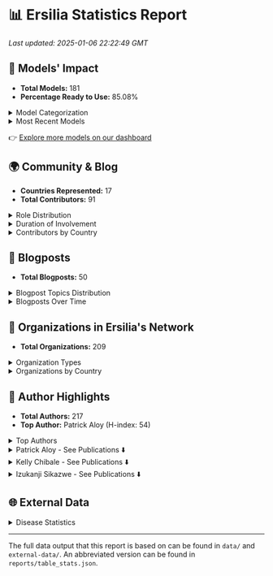 # 📊 Ersilia Statistics Report

_Last updated: 2025-01-06 22:22:49 GMT_

## 🧬 Models' Impact

- **Total Models:** 181
- **Percentage Ready to Use:** 85.08%

<details>
<summary>Model Categorization</summary>

| Category | Count |
| --- | --- |
| ADME | 28 |
| Descriptor | 26 |
| Chemical graph model | 23 |
| Toxicity | 20 |
| Similarity | 16 |
| Embedding | 16 |
| Compound generation | 14 |
| Permeability | 13 |
| Metabolism | 13 |
| Fingerprint | 13 |
| MoleculeNet | 12 |
| Chemical language model | 11 |
| Antimicrobial activity | 11 |
| ChEMBL | 10 |
| Untagged | 9 |
| IC50 | 8 |
| Solubility | 7 |
| Chemical synthesis | 7 |
| Chemical notation | 7 |
| Human | 6 |
| M.tuberculosis | 6 |
| Cardiotoxicity | 6 |
| Dummy | 6 |
| P.falciparum | 6 |
| Malaria | 6 |
| Natural product | 5 |
| CYP450 | 5 |
| Drug-likeness | 5 |
| LogP | 5 |
| Antiviral activity | 5 |
| Synthetic accessibility | 5 |
| hERG | 5 |
| Half-life | 4 |
| Lipophilicity | 4 |
| Tuberculosis | 4 |
| Bioactivity profile | 4 |
| COVID19 | 4 |
| Microsomal stability | 3 |
| Cytotoxicity | 3 |
| Quantum properties | 3 |
| Sars-CoV-2 | 3 |
| Side effects | 2 |
| Papp | 2 |
| Target identification | 2 |
| LogS | 2 |
| pKa | 2 |
| BACE | 2 |
| ESKAPE | 2 |
| Alzheimer | 2 |
| E.coli | 2 |
| Tox21 | 2 |
| HIV | 2 |
| Fraction bound | 2 |
| Cancer | 2 |
| DrugBank | 2 |
| GPCR | 1 |
| N.gonorrhoeae | 1 |
| A.baumannii | 1 |
| Rat | 1 |
| HDAC1 | 1 |
| HBV | 1 |
| MIC90 | 1 |
| Price | 1 |
| ToxCast | 1 |
| Therapeutic indication | 1 |
| Schistosomiasis | 1 |
| Neglected tropical disease | 1 |
| Mycetoma | 1 |
| Antifungal activity | 1 |
| LogD | 1 |
| ZINC | 1 |
| Molecular weight | 1 |
| Biomedical text | 1 |


</details>

<details>
<summary>Most Recent Models</summary>

| Title | Contributor | Date | Status |
| --- | --- | --- | --- |
| Knowledge-guided pre-trained graph transformer | miquelduranfrigola | 2024-12-17 | In progress |
| Antimicrobial class specificity prediction | miquelduranfrigola | 2024-12-17 | In progress |
| MolE molecular embeddings | miquelduranfrigola | 2024-11-18 | In progress |
| Projections against Coconut | miquelduranfrigola | 2024-11-10 | In progress |
| Chemical space 2D projections against DrugBank | miquelduranfrigola | 2024-11-09 | In progress |


</details>

👉 [Explore more models on our dashboard](https://ersilia.io/model-hub)


## 🌍 Community & Blog

- **Countries Represented:** 17
- **Total Contributors:** 91

<details>
<summary>Role Distribution</summary>

| Role | Count |
| --- | --- |
| Volunteer | 47 |
| Intern | 27 |
| Trustee | 5 |
| OS Maintainer | 4 |
| Mentor | 4 |
| MSc Student | 4 |
| Advisor | 2 |
| Employee | 2 |
| BSc Student | 2 |
| Visiting Researcher | 1 |


</details>

<details>
<summary>Duration of Involvement</summary>

| Duration | Count |
| --- | --- |
| < 3 Months | 63 |
| 3-6 Months | 14 |
| > 1 Year | 11 |
| 6-12 Months | 2 |


</details>

<details>
<summary>Contributors by Country</summary>

| Country | Contributors |
| --- | --- |
| United States | 48 |
| Nigeria | 9 |
| Spain | 9 |
| India | 7 |
| Australia | 3 |
| Colombia | 2 |
| Pakistan | 2 |
| Poland | 2 |
| Kenya | 1 |
| Uganda | 1 |
| South Africa | 1 |
| United Kingdom | 1 |
| Cameroon | 1 |
| Italy | 1 |
| Singapore | 1 |
| Serbia | 1 |
| Namibia | 1 |


</details>


## 📝 Blogposts

- **Total Blogposts:** 50

<details>
<summary>Blogpost Topics Distribution</summary>

| Topic | Count | Percentage |
| --- | --- | --- |
| AI/ML in Drug Discovery | 16 | 32.65% |
| Ersilia Open Source Initiative | 12 | 24.49% |
| Funding & Partnerships | 6 | 12.24% |
| Personal Reflections | 6 | 12.24% |
| Open Science | 3 | 6.12% |
| Global Health | 3 | 6.12% |
| Software Development & Tools | 3 | 6.12% |


</details>

<details>
<summary>Blogposts Over Time</summary>

| Year | Quarter | Post Count |
| --- | --- | --- |
| 2021 | Q2 | 6 |
| 2021 | Q3 | 4 |
| 2021 | Q4 | 2 |
| 2022 | Q1 | 3 |
| 2022 | Q2 | 2 |
| 2022 | Q3 | 4 |
| 2022 | Q4 | 2 |
| 2023 | Q1 | 2 |
| 2023 | Q2 | 3 |
| 2023 | Q3 | 4 |
| 2023 | Q4 | 4 |
| 2024 | Q1 | 3 |
| 2024 | Q2 | 3 |
| 2024 | Q3 | 2 |
| 2024 | Q4 | 3 |


</details>


## 🏢 Organizations in Ersilia's Network

- **Total Organizations:** 209

<details>
<summary>Organization Types</summary>

| Type | Count |
| --- | --- |
| Academia | 61 |
| Foundation | 49 |
| Nonprofit | 33 |
| Corporate | 31 |
| Pharma | 14 |
| Government | 11 |
| Accelerator | 8 |


</details>

<details>
<summary>Organizations by Country</summary>

| Country | Total Organizations |
| --- | --- |
| United States | 102 |
| United Kingdom | 25 |
| Spain | 23 |
| South Africa | 9 |
| Switzerland | 8 |
| Cameroon | 5 |
| Belgium | 5 |
| Germany | 4 |
| Brazil | 3 |
| Ghana | 3 |
| Kenya | 2 |
| Zambia | 2 |
| Guinea | 2 |
| Mexico | 1 |
| Austria | 1 |
| Australia | 1 |
| United Arab Emirates | 1 |
| Netherlands | 1 |
| Gambia | 1 |
| France | 1 |
| Japan | 1 |
| Italy | 1 |
| Zimbabwe | 1 |
| Singapore | 1 |
| Tanzania | 1 |
| Unknown | 1 |


</details>


## 🏅 Author Highlights

- **Total Authors:** 217
- **Top Author:** Patrick Aloy (H-index: 54)

<details>
<summary>Top Authors</summary>

| Name | Ersilia Pubs | H-index | Total Pubs |
| --- | --- | --- | --- |
| Patrick Aloy | 2 | 54.0 | 16 |
| Kelly Chibale | 2 | 39.0 | 2 |
| Izukanji Sikazwe | 2 | 25.0 | 2 |


</details>

<details>
<summary>Patrick Aloy - See Publications ⬇️</summary>

| Title | Year | URL |
| --- | --- | --- |
| Integrating and formatting biomedical data as pre-calculated knowledge graph embeddings in the Bioteque | 2022 | https://www.nature.com/articles/s41467-022-33026-0 |
| Connecting chemistry and biology through molecular descriptors | 2021 | https://www.sciencedirect.com/science/article/pii/S1367593121001204?via%3Dihub |


</details>
<details>
<summary>Kelly Chibale - See Publications ⬇️</summary>

| Title | Year | URL |
| --- | --- | --- |
| First fully-automated AI/ML virtual screening cascade implemented at a drug discovery centre in Africa | 2023 | https://www.nature.com/articles/s41467-023-41512-2 |
| AI coupled to pharmacometric modelling to tailor malaria and tuberculosis treatment in Africa | 2024 | https://www.medrxiv.org/content/10.1101/2024.11.07.24316884v1 |


</details>
<details>
<summary>Izukanji Sikazwe - See Publications ⬇️</summary>

| Title | Year | URL |
| --- | --- | --- |
| Cervical cancer screening outcomes in Zambia, 2010–19: a cohort study | 2021 | https://www.sciencedirect.com/science/article/pii/S2214109X21000620 |
| Evaluation of kidney function among people living with HIV initiating antiretroviral therapy in Zambia | 2022 | https://journals.plos.org/globalpublichealth/article?id=10.1371/journal.pgph.0000124 |


</details>


## 🌐 External Data

<details>
<summary>Disease Statistics</summary>

| Disease | Estimated Total Cases | Estimated Total Deaths |
| --- | --- | --- |
| Hivaids | 39,210,870 | 27,580,837 |
| Covid | 777,074,039 | 7,079,129 |
| Malaria | 5,803,879,735 | 15,317,311 |
| Tb | 253,467,432 | 44,118,898 |
| Measles | 47,347,773 | - |
| Polio | 541,429 | - |


</details>


---
The full data output that this report is based on can be found in `data/` and `external-data/`. An abbreviated version can be found in `reports/table_stats.json`.
